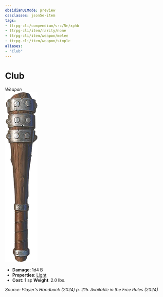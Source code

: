 ```yaml
---
obsidianUIMode: preview
cssclasses: json5e-item
tags:
- ttrpg-cli/compendium/src/5e/xphb
- ttrpg-cli/item/rarity/none
- ttrpg-cli/item/weapon/melee
- ttrpg-cli/item/weapon/simple
aliases: 
- "Club"
---
```

# Club
*Weapon*  
![](3-Compendium/items/img/club.webp#right)

- **Damage**: 1d4 B
- **Properties**: [Light](3-Compendium/rules/item-properties.md#Light)
- **Cost**: 1 sp
**Weight**: 2.0 lbs.

*Source: Player's Handbook (2024) p. 215. Available in the Free Rules (2024)*